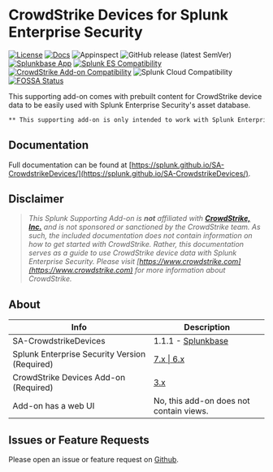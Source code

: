 #  CrowdStrike Devices for Splunk Enterprise Security

[![License](https://img.shields.io/badge/License-Splunk%20General%20Terms-ce0070)](https://www.splunk.com/en_us/legal/splunk-general-terms.html)
[![Docs](https://github.com/splunk/SA-CrowdstrikeDevices/actions/workflows/docs.yml/badge.svg)](splunk.github.io/SA-CrowdstrikeDevices/)
![Appinspect](https://github.com/splunk/SA-CrowdstrikeDevices/actions/workflows/appinspect.yml/badge.svg)
![GitHub release (latest SemVer)](https://img.shields.io/github/v/release/splunk/SA-CrowdstrikeDevices)
[![Splunkbase App](https://img.shields.io/badge/Splunkbase-SA--CrowdstrikeDevices-blue)](https://splunkbase.splunk.com/app/6573)
[![Splunk ES Compatibility](https://img.shields.io/badge/Splunk%20ES%20Compatibility-7.x%20|%206.x-success)](https://splunkbase.splunk.com/app/263)
[![CrowdStrike Add-on Compatibility](https://img.shields.io/badge/CrowdStrike%20Addon%20Compatibility-3.x-success)](https://splunkbase.splunk.com/app/5570)
![Splunk Cloud Compatibility](https://img.shields.io/badge/Splunk%20Cloud%20Ready-Victoria%20|%20Classic-informational?logo=splunk)
[![FOSSA Status](https://app.fossa.com/api/projects/git%2Bgithub.com%2FZachChristensen28%2FSA-CrowdstrikeDevices.svg?type=small)](https://app.fossa.com/projects/git%2Bgithub.com%2FZachChristensen28%2FSA-CrowdstrikeDevices?ref=badge_small)

This supporting add-on comes with prebuilt content for  CrowdStrike device data to be easily used with Splunk Enterprise Security's asset database.

```markdown
** This supporting add-on is only intended to work with Splunk Enterprise Security deployments **
```

## Documentation

Full documentation can be found at [https://splunk.github.io/SA-CrowdstrikeDevices/](https://splunk.github.io/SA-CrowdstrikeDevices/).

## Disclaimer

> *This Splunk Supporting Add-on is __not__ affiliated with [__CrowdStrike, Inc.__](https://www.crowdstrike.com) and is not sponsored or sanctioned by the CrowdStrike team. As such, the included documentation does not contain information on how to get started with CrowdStrike. Rather, this documentation serves as a guide to use CrowdStrike device data with Splunk Enterprise Security. Please visit [https://www.crowdstrike.com](https://www.crowdstrike.com) for more information about CrowdStrike.*

## About

Info | Description
------|----------
SA-CrowdstrikeDevices | 1.1.1 - [Splunkbase](https://splunkbase.splunk.com/app/6573/) 
Splunk Enterprise Security Version (Required) | [7.x \| 6.x](https://splunkbase.splunk.com/app/263)
CrowdStrike Devices Add-on (Required) | [3.x](https://splunkbase.splunk.com/app/5570)
Add-on has a web UI | No, this add-on does not contain views.

## Issues or Feature Requests

Please open an issue or feature request on [Github](https://github.com/splunk/SA-CrowdstrikeDevices/issues).
